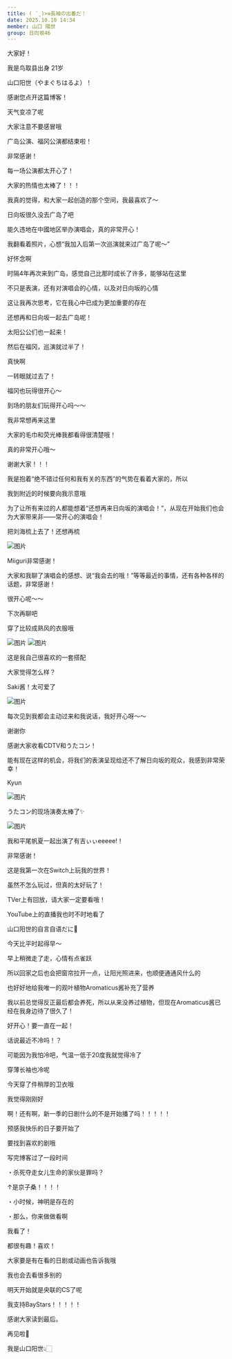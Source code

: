 ```yaml
---
title: ( ¨̮ )>≡長袖の出番だ！
date: 2025.10.10 14:34
member: 山口 陽世
group: 日向坂46
---
```


大家好！


我是鸟取县出身 21岁


山口阳世（やまぐちはるよ）！



感谢您点开这篇博客！






天气变凉了呢


大家注意不要感冒哦







广岛公演、福冈公演都结束啦！


非常感谢！


每一场公演都太开心了！





大家的热情也太棒了！！！


我真的觉得，和大家一起创造的那个空间，我最喜欢了～


日向坂很久没去广岛了吧





能久违地在中國地区举办演唱会，真的非常开心！


我翻看着照片，心想“我加入后第一次巡演就来过广岛了呢～”


好怀念啊


时隔4年再次来到广岛，感觉自己比那时成长了许多，能够站在这里


不只是表演，还有对演唱会的心情，以及对日向坂的心情


这让我再次思考，它在我心中已成为更加重要的存在


还想再和日向坂一起去广岛呢！


太阳公公们也一起来！


然后在福冈，巡演就过半了！





真快啊


一转眼就过去了！


福冈也玩得很开心～


到场的朋友们玩得开心吗～～


我非常想再来这里


大家的毛巾和荧光棒我都看得很清楚哦！




真的非常开心哦～


谢谢大家！！！


我是抱着“绝不错过任何和我有关的东西”的气势在看着大家的，所以


我到附近的时候要向我示意哦


为了让所有来过的人都能想着“还想再来日向坂的演唱会！”，从现在开始我们也会为大家带来非——常开心的演唱会！





把刘海梳上去了！还想再梳





![图片](https://cdn.hinatazaka46.com/files/14/diary/official/member/moblog/202510/mobEN7uFy.jpg)


Miiguri非常感谢！






大家和我聊了演唱会的感想、说“我会去的哦！”等等最近的事情，还有各种各样的话题，非常感谢！


很开心呢～～


下次再聊吧


穿了比较成熟风的衣服哦




![图片](https://cdn.hinatazaka46.com/files/14/diary/official/member/moblog/202510/mobpRsIis.jpg)
![图片](https://cdn.hinatazaka46.com/files/14/diary/official/member/moblog/202510/mobPloPms.jpg)


这是我自己很喜欢的一套搭配


大家觉得怎么样？


Saki酱！太可爱了




![图片](https://cdn.hinatazaka46.com/files/14/diary/official/member/moblog/202510/mobO4pffr.jpg)


每次见到我都会主动过来和我说话，我好开心呀～～


谢谢你


感谢大家收看CDTV和うたコン！







能有现在这样的机会，将我们的表演呈现给还不了解日向坂的观众，我感到非常荣幸！


Kyun



![图片](https://cdn.hinatazaka46.com/files/14/diary/official/member/moblog/202510/mobtNlKIY.jpg)


うたコン的现场演奏太棒了✨️



![图片](https://cdn.hinatazaka46.com/files/14/diary/official/member/moblog/202510/moba8cyAk.jpg)


我和平尾帆夏一起出演了有吉ぃぃeeeee!！



非常感谢！








这是我第一次在Switch上玩我的世界！


虽然不怎么玩过，但真的太好玩了！


TVer上有回放，请大家一定要看哦！


YouTube上的直播我也时不时地看了


山口阳世的自言自语だに🤫



今天比平时起得早～



早上稍微走了走，心情有点雀跃








所以回家之后也会把窗帘拉开一点，让阳光照进来，也顺便通通风什么的


也好好地给我唯一的观叶植物Aromaticus酱补充了营养


我以前总觉得反正最后都会养死，所以从来没养过植物，但现在Aromaticus酱已经在我身边待了很久了！


好开心！要一直在一起！


话说最近不冷吗！？


可能因为我怕冷吧，气温一低于20度我就觉得冷了


穿薄长袖也冷呢


今天穿了件稍厚的卫衣哦


我觉得刚刚好


啊！还有啊，新一季的日剧什么的不是开始播了吗！！！！！


预感我快乐的日子要开始了


要找到喜欢的剧哦


写完博客过了一段时间


・杀死夺走女儿生命的家伙是罪吗？


↑是京子桑！！！！




・小时候，神明是存在的



・那么，你来做做看啊


我看了！


都很有趣！喜欢！


大家要是有在看的日剧或动画也告诉我哦


我也会去看很多别的


明天开始就是央联的CS了呢


我支持BayStars！！！！！


感谢大家读到最后。




再见啦🐒


我是山口阳世👆🏻